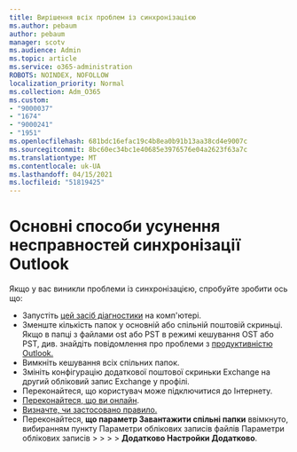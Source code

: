 ```yaml
---
title: Вирішення всіх проблем із синхронізацією
ms.author: pebaum
author: pebaum
manager: scotv
ms.audience: Admin
ms.topic: article
ms.service: o365-administration
ROBOTS: NOINDEX, NOFOLLOW
localization_priority: Normal
ms.collection: Adm_O365
ms.custom:
- "9000037"
- "1674"
- "9000241"
- "1951"
ms.openlocfilehash: 681bdc16efac19c4b8ea0b91b13aa38cd4e9007c
ms.sourcegitcommit: 8bc60ec34bc1e40685e3976576e04a2623f63a7c
ms.translationtype: MT
ms.contentlocale: uk-UA
ms.lasthandoff: 04/15/2021
ms.locfileid: "51819425"
---
```

# <a name="basic-outlook-sync-troubleshooting"></a>Основні способи усунення несправностей синхронізації Outlook

Якщо у вас виникли проблеми із синхронізацією, спробуйте зробити ось що:

- Запустіть [цей засіб діагностики](https://aka.ms/sara-outlooksendreceive) на комп'ютері.
- Зменште кількість папок у основній або спільній поштовій скриньці. Якщо в папці з файлами ost або PST в режимі кешування OST або PST, див. знайдіть повідомлення про проблеми з [продуктивністю Outlook.](https://support.microsoft.com/help/2768656/outlook-performance-issues-when-there-are-too-many-items-or-folders-in)
- Вимкніть кешування всіх спільних папок.
- Змініть конфігурацію додаткової поштової скриньки Exchange на другий обліковий запис Exchange у профілі.
- Переконайтеся, що користувач може підключитися до Інтернету. 
- [Переконайтеся, що ви онлайн](https://support.office.com/article/2460e4a8-16c7-47fc-b204-b1549275aac9).
- [Визначте, чи застосовано правило.](https://support.office.com/article/C24F5DEA-9465-4DF4-AD17-A50704D66C59)
- Переконайтеся, **що параметр Завантажити спільні папки** ввімкнуто, вибиранням пункту Параметри облікових записів файлів Параметри облікових записів   >    >    >    >  **Додатково Настройки Додатково**.
